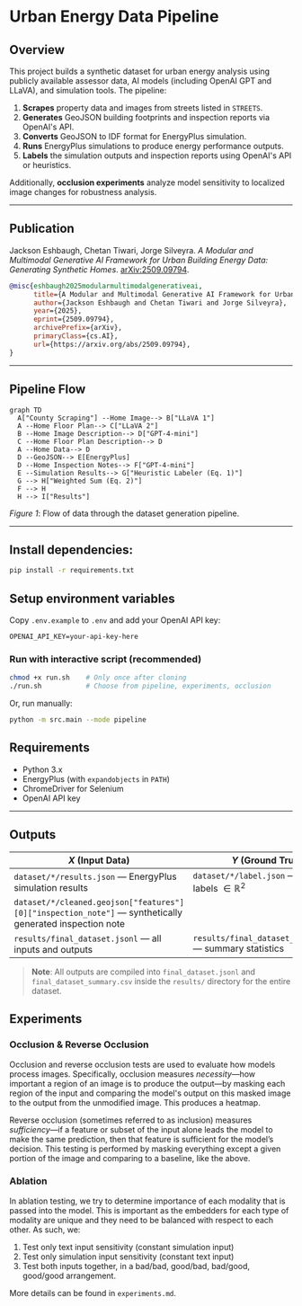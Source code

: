 # Urban Energy Data Pipeline

## Overview
This project builds a synthetic dataset for urban energy analysis using publicly available assessor data, AI models (including OpenAI GPT and LLaVA), and simulation tools. The pipeline:

1. **Scrapes** property data and images from streets listed in `STREETS`.
2. **Generates** GeoJSON building footprints and inspection reports via OpenAI's API.
3. **Converts** GeoJSON to IDF format for EnergyPlus simulation.
4. **Runs** EnergyPlus simulations to produce energy performance outputs.
5. **Labels** the simulation outputs and inspection reports using OpenAI's API or heuristics.

Additionally, **occlusion experiments** analyze model sensitivity to localized image changes for robustness analysis.

---

## Publication

Jackson Eshbaugh, Chetan Tiwari, Jorge Silveyra. _A Modular and Multimodal Generative AI Framework for Urban Building Energy Data: Generating Synthetic Homes_. [arXiv:2509.09794](https://arxiv.org/abs/2509.09794).

```bibtex
@misc{eshbaugh2025modularmultimodalgenerativeai,
      title={A Modular and Multimodal Generative AI Framework for Urban Building Energy Data: Generating Synthetic Homes}, 
      author={Jackson Eshbaugh and Chetan Tiwari and Jorge Silveyra},
      year={2025},
      eprint={2509.09794},
      archivePrefix={arXiv},
      primaryClass={cs.AI},
      url={https://arxiv.org/abs/2509.09794}, 
}
```

---

## Pipeline Flow

```mermaid
graph TD
  A["County Scraping"] --Home Image--> B["LLaVA 1"]
  A --Home Floor Plan--> C["LLaVA 2"]
  B --Home Image Description--> D["GPT-4-mini"]
  C --Home Floor Plan Description--> D
  A --Home Data--> D
  D --GeoJSON--> E[EnergyPlus]
  D --Home Inspection Notes--> F["GPT-4-mini"]
  E --Simulation Results--> G["Heuristic Labeler (Eq. 1)"]
  G --> H["Weighted Sum (Eq. 2)"]
  F --> H
  H --> I["Results"] 
```
_Figure 1_: Flow of data through the dataset generation pipeline.

---

## Install dependencies:
```bash
pip install -r requirements.txt
```

## Setup environment variables
Copy `.env.example` to `.env` and add your OpenAI API key:
```env
OPENAI_API_KEY=your-api-key-here
```

### Run with interactive script (recommended)
```bash
chmod +x run.sh    # Only once after cloning
./run.sh           # Choose from pipeline, experiments, occlusion
```

Or, run manually:
```bash
python -m src.main --mode pipeline
```

## Requirements
- Python 3.x
- EnergyPlus (with `expandobjects` in `PATH`)
- ChromeDriver for Selenium
- OpenAI API key

---

## Outputs

| $X$ (Input Data) | $Y$ (Ground Truth) |
|------------------|--------------------|
| `dataset/*/results.json` — EnergyPlus simulation results | `dataset/*/label.json` — Data labels $\in \mathbb{R}^2$ |
| `dataset/*/cleaned.geojson["features"][0]["inspection_note"]` — synthetically generated inspection note | |
| `results/final_dataset.jsonl` — all inputs and outputs | `results/final_dataset_summary.csv` — summary statistics |

> **Note**: All outputs are compiled into `final_dataset.jsonl` and `final_dataset_summary.csv` inside the `results/` directory for the entire dataset.


## Experiments

### Occlusion & Reverse Occlusion

Occlusion and reverse occlusion tests are used to evaluate how models process images. Specifically, occlusion measures _necessity_—how important a region of an image is to produce the output—by masking each region of the input and comparing the model's output on this masked image to the output from the unmodified image. This produces a heatmap.

Reverse occlusion (sometimes referred to as inclusion) measures _sufficiency_—if a feature or subset of the input alone leads the model to make the same prediction, then that feature is sufficient for the model’s decision. This testing is performed by masking everything except a given portion of the image and comparing to a baseline, like the above.

### Ablation

In ablation testing, we try to determine importance of each modality that is passed into the model. This is important as the embedders for each type of modality are unique and they need to be balanced with respect to each other. As such, we:

1. Test only text input sensitivity (constant simulation input)
2. Test only simulation input sensitivity (constant text input)
3. Test both inputs together, in a bad/bad, good/bad, bad/good, good/good arrangement.

More details can be found in `experiments.md`.
